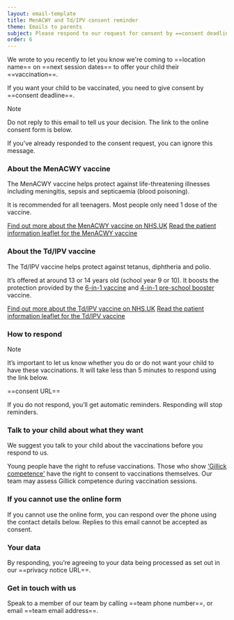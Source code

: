 ```yaml
---
layout: email-template
title: MenACWY and Td/IPV consent reminder
theme: Emails to parents
subject: Please respond to our request for consent by ==consent deadline==
order: 6
---
```


We wrote to you recently to let you know we're coming to ==location name== on ==next session dates== to offer your child their ==vaccination==.

If you want your child to be vaccinated, you need to give consent by ==consent deadline==.

> [!NOTE]
> Do not reply to this email to tell us your decision. The link to the online consent form is below.

If you’ve already responded to the consent request, you can ignore this message.

### About the MenACWY vaccine

The MenACWY vaccine helps protect against life-threatening illnesses including meningitis, sepsis and septicaemia (blood poisoning).

It is recommended for all teenagers. Most people only need 1 dose of the vaccine.

[Find out more about the MenACWY vaccine on NHS.UK](https://www.nhs.uk/vaccinations/menacwy-vaccine/)
[Read the patient information leaflet for the MenACWY vaccine](https://www.medicines.org.uk/emc/files/pil.12818.pdf)

### About the Td/IPV vaccine

The Td/IPV vaccine helps protect against tetanus, diphtheria and polio.

It’s offered at around 13 or 14 years old (school year 9 or 10). It boosts the protection provided by the [6-in-1 vaccine](https://www.nhs.uk/vaccinations/6-in-1-vaccine/) and [4-in-1 pre-school booster](https://www.nhs.uk/vaccinations/4-in-1-preschool-booster-vaccine/) vaccine.

[Find out more about the Td/IPV vaccine on NHS.UK](https://www.nhs.uk/vaccinations/td-ipv-vaccine-3-in-1-teenage-booster/)
[Read the patient information leaflet for the Td/IPV vaccine](https://www.medicines.org.uk/emc/files/pil.5581.pdf)

### How to respond

> [!NOTE]
> It’s important to let us know whether you do or do not want your child to have these vaccinations. It will take less than 5 minutes to respond using the link below.

==consent URL==

If you do not respond, you’ll get automatic reminders. Responding will stop reminders.

### Talk to your child about what they want

We suggest you talk to your child about the vaccinations before you respond to us.

Young people have the right to refuse vaccinations. Those who show [‘Gillick competence'](https://www.nhs.uk/conditions/consent-to-treatment/children/) have the right to consent to vaccinations themselves. Our team may assess Gillick competence during vaccination sessions.

### If you cannot use the online form

If you cannot use the online form, you can respond over the phone using the contact details below. Replies to this email cannot be accepted as consent.

### Your data

By responding, you’re agreeing to your data being processed as set out in our ==privacy notice URL==.

### Get in touch with us

Speak to a member of our team by calling ==team phone number==, or email ==team email address==.
